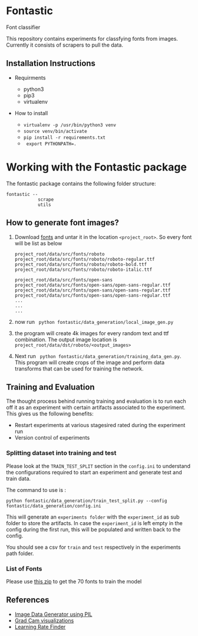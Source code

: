 # Fontastic
Font classifier

This repository contains experiments for classfying fonts from images.
Currently it consists of scrapers to pull the data.

## Installation Instructions

* Requirments 
    * python3
    * pip3
    * virtualenv

* How to install
    * ``` virtualenv -p /usr/bin/python3 venv ```
    * ``` source venv/bin/activate ```
    * ``` pip install -r requirements.txt ``` 
    * ``` export PYTHONPATH=.```


# Working with the Fontastic package

The fontastic package contains the following folder structure:

```
fontastic -- 
            scrape
            utils
```

## How to generate font images?

1. Download [fonts](https://www.dropbox.com/s/tcgh4t2ltttzrrz/fonts-ttfs.tgz?dl=0) and untar it in the location `<project_root>`. So every font will be list as below

	```
	project_root/data/src/fonts/roboto
	project_root/data/src/fonts/roboto/roboto-regular.ttf
	project_root/data/src/fonts/roboto/roboto-bold.ttf
	project_root/data/src/fonts/roboto/roboto-italic.ttf

	project_root/data/src/fonts/open-sans
	project_root/data/src/fonts/open-sans/open-sans-regular.ttf
	project_root/data/src/fonts/open-sans/open-sans-regular.ttf
	project_root/data/src/fonts/open-sans/open-sans-regular.ttf
	...
	...
	...
	```

2. now run ` python fontastic/data_generation/local_image_gen.py`
3. the program will create 4k images for every random text and ttf combination. The output image location is `project_root/data/dst/roboto/<output_images>`
4. Next run ` python fontastic/data_generation/training_data_gen.py`. This program will create crops of the image and perform data transforms that can be used for training the network.


## Training and Evaluation

The thought process behind running training and evaluation is to run each off it as an experiment with certain artifacts associated to the experiment. 
This gives us the following benefits:

* Restart experiments at various stagesired rated during the experiment run
* Version control of experiments

### Splitting dataset into training and test 

Please look at the ```TRAIN_TEST_SPLIT``` section in the ```config.ini``` to understand the configurations required to start an experiment and generate test and train data.

The command to use is : 

```python fontastic/data_generation/train_test_split.py --config fontastic/data_generation/config.ini``` 

This will generate an ```experiments folder``` with the ```experiment_id``` as sub folder to store the artifacts. In case the ```experiment_id``` is left empty in the config during the first run, this will be populated and written back to the config. 

You should see a csv for ```train``` and ```test``` respectively in the experiments path folder.

### List of Fonts

Please use [this zip](https://drive.google.com/file/d/1KjKakY3yYz0MtvweRpGprpSA8e5kH31O/view?usp=sharing) to get the 70 fonts to train the model

## References
* [Image Data Generator using PIL](https://tanmayshah2015.wordpress.com/2015/12/01/synthetic-font-dataset-generation/)
* [Grad Cam visualizations](https://github.com/utkuozbulak/pytorch-cnn-visualizations)
* [Learning Rate Finder](https://github.com/davidtvs/pytorch-lr-finder/)
